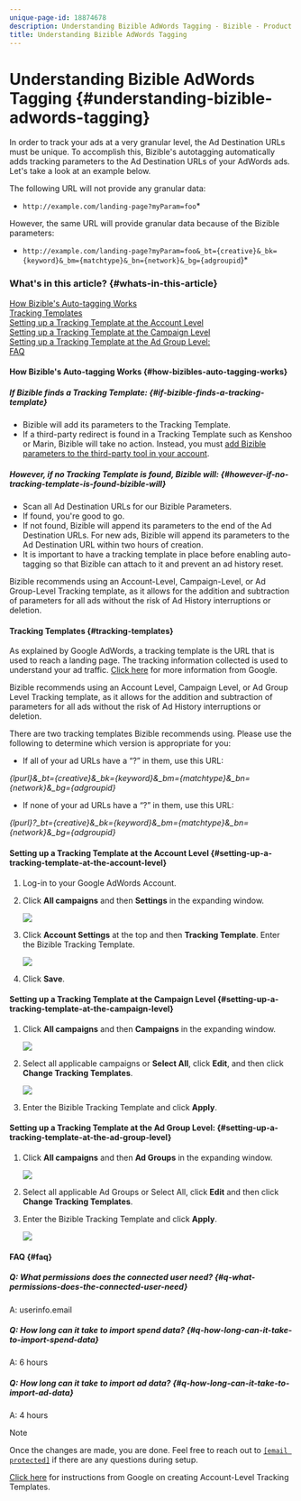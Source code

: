 ```yaml
---
unique-page-id: 18874678
description: Understanding Bizible AdWords Tagging - Bizible - Product Documentation
title: Understanding Bizible AdWords Tagging
---
```


# Understanding Bizible AdWords Tagging {#understanding-bizible-adwords-tagging}

In order to track your ads at a very granular level, the Ad Destination URLs must be unique. To accomplish this, Bizible's autotagging automatically adds tracking parameters to the Ad Destination URLs of your AdWords ads. Let's take a look at an example below.   
  
The following URL will not provide any granular data:

* `http://example.com/landing-page?myParam=foo`*

However, the same URL will provide granular data because of the Bizible parameters:

* `http://example.com/landing-page?myParam=foo&_bt={creative}&_bk={keyword}&_bm={matchtype}&_bn={network}&_bg={adgroupid`}*

### What's in this article? {#whats-in-this-article}

[How Bizible's Auto-tagging Works](#how-bizibles-auto-tagging-works)  
[Tracking Templates](#tracking-templates)  
[Setting up a Tracking Template at the Account Level](#setting-up-a-tracking-template-at-the-account-level)  
[Setting up a Tracking Template at the Campaign Level](#setting-up-a-tracking-template-at-the-campaign-level)  
[Setting up a Tracking Template at the Ad Group Level:](#setting-up-a-tracking-template-at-the-ad-group-level)  
[FAQ](#faq)

#### How Bizible's Auto-tagging Works {#how-bizibles-auto-tagging-works}

##### If Bizible finds a Tracking Template: {#if-bizible-finds-a-tracking-template}

* Bizible will add its parameters to the Tracking Template.
* If a third-party redirect is found in a Tracking Template such as Kenshoo or Marin, Bizible will take no action. Instead, you must [add Bizible parameters to the third-party tool in your account](http://docs.marketo.com/x/YAEgAQ).

##### However, if no Tracking Template is found, Bizible will: {#however-if-no-tracking-template-is-found-bizible-will}

* Scan all Ad Destination URLs for our Bizible Parameters.
* If found, you're good to go.
* If not found, Bizible will append its parameters to the end of the Ad Destination URLs. For new ads, Bizible will append its parameters to the Ad Destination URL within two hours of creation.
* It is important to have a tracking template in place before enabling auto-tagging so that Bizible can attach to it and prevent an ad history reset.

Bizible recommends using an Account-Level, Campaign-Level, or Ad Group-Level Tracking template, as it allows for the addition and subtraction of parameters for all ads without the risk of Ad History interruptions or deletion.

#### Tracking Templates {#tracking-templates}

As explained by Google AdWords, a tracking template is the URL that is used to reach a landing page. The tracking information collected is used to understand your ad traffic. [Click here](http://support.google.com/adwords/answer/7197008?hl=en) for more information from Google.

Bizible recommends using an Account Level, Campaign Level, or Ad Group Level Tracking template, as it allows for the addition and subtraction of parameters for all ads without the risk of Ad History interruptions or deletion.

There are two tracking templates Bizible recommends using. Please use the following to determine which version is appropriate for you:

* If all of your ad URLs have a “?” in them, use this URL:

*{lpurl}&_bt={creative}&_bk={keyword}&_bm={matchtype}&_bn={network}&_bg={adgroupid}*

* If none of your ad URLs have a “?” in them, use this URL:

*{lpurl}?_bt={creative}&_bk={keyword}&_bm={matchtype}&_bn={network}&_bg={adgroupid}*

#### Setting up a Tracking Template at the Account Level {#setting-up-a-tracking-template-at-the-account-level}

1. Log-in to your Google AdWords Account.
1. Click **All campaigns** and then **Settings** in the expanding window.

   ![](assets/1.png)

1. Click **Account Settings** at the top and then **Tracking Template**. Enter the Bizible Tracking Template.

   ![](assets/2-1.png)

1. Click **Save**.

#### Setting up a Tracking Template at the Campaign Level {#setting-up-a-tracking-template-at-the-campaign-level}

1. Click **All campaigns** and then **Campaigns** in the expanding window.

   ![](assets/3.png)

1. Select all applicable campaigns or **Select All**, click **Edit**, and then click **Change Tracking Templates**.

   ![](assets/4-1.png)

1. Enter the Bizible Tracking Template and click **Apply**.

#### Setting up a Tracking Template at the Ad Group Level: {#setting-up-a-tracking-template-at-the-ad-group-level}

1. Click **All campaigns** and then **Ad Groups** in the expanding window.

   ![](assets/5-1.png)

1. Select all applicable Ad Groups or Select All, click **Edit** and then click **Change Tracking Templates**.
1. Enter the Bizible Tracking Template and click **Apply**.

   ![](assets/6-1.png)

#### FAQ {#faq}

##### Q: What permissions does the connected user need? {#q-what-permissions-does-the-connected-user-need}

A: userinfo.email

##### Q: How long can it take to import spend data? {#q-how-long-can-it-take-to-import-spend-data}

A: 6 hours

##### Q: How long can it take to import ad data? {#q-how-long-can-it-take-to-import-ad-data}

A: 4 hours

>[!NOTE]
>
>Once the changes are made, you are done. Feel free to reach out to [`[email protected]`](http://docs.marketo.com/cdn-cgi/l/email-protection#1c6f696c6c736e685c7e7566757e7079327f7371) if there are any questions during setup.

[Click here](http://support.google.com/adwords/answer/6076199?hl=en#tracking) for instructions from Google on creating Account-Level Tracking Templates. 
